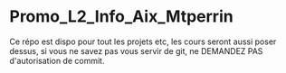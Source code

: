 # Promo_L2_Info_Aix_Mtperrin
Ce répo est dispo pour tout les projets etc, les cours seront aussi poser dessus, si vous ne savez pas vous servir de git, ne DEMANDEZ PAS d'autorisation de commit.
